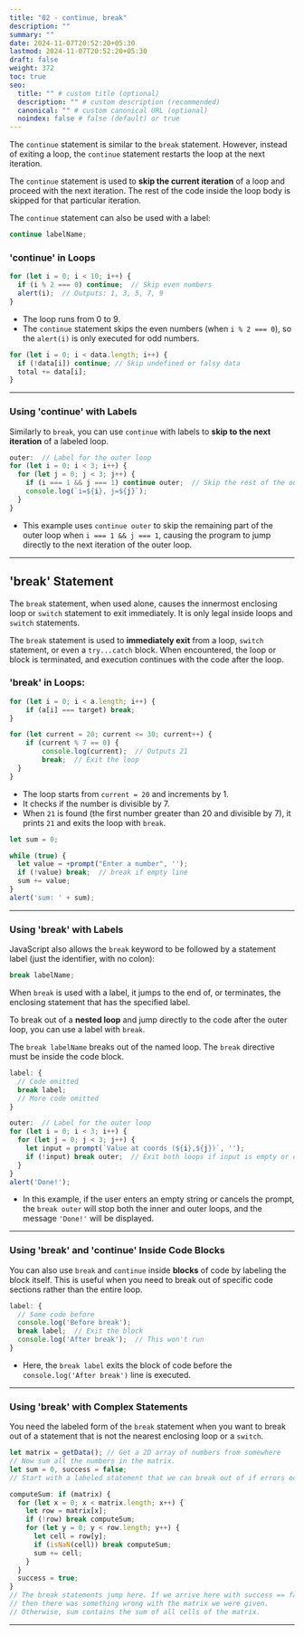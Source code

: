 ```yaml
---
title: "02 - continue, break"
description: ""
summary: ""
date: 2024-11-07T20:52:20+05:30
lastmod: 2024-11-07T20:52:20+05:30
draft: false
weight: 372
toc: true
seo:
  title: "" # custom title (optional)
  description: "" # custom description (recommended)
  canonical: "" # custom canonical URL (optional)
  noindex: false # false (default) or true
---
```



The `continue` statement is similar to the `break` statement. However, instead of exiting a loop, the `continue` statement restarts the loop at the next iteration.

The `continue` statement is used to **skip the current iteration** of a loop and proceed with the next iteration. The rest of the code inside the loop body is skipped for that particular iteration.

The `continue` statement can also be used with a label:

```js
continue labelName;
```

### 'continue' in Loops

```js
for (let i = 0; i < 10; i++) {
  if (i % 2 === 0) continue;  // Skip even numbers
  alert(i);  // Outputs: 1, 3, 5, 7, 9
}
```

- The loop runs from 0 to 9.
- The `continue` statement skips the even numbers (when `i % 2 === 0`), so the `alert(i)` is only executed for odd numbers.

```js
for (let i = 0; i < data.length; i++) {
  if (!data[i]) continue; // Skip undefined or falsy data
  total += data[i];
}
```

---

### Using 'continue' with Labels

Similarly to `break`, you can use `continue` with labels to **skip to the next iteration** of a labeled loop.

```js
outer:  // Label for the outer loop
for (let i = 0; i < 3; i++) {
  for (let j = 0; j < 3; j++) {
    if (i === 1 && j === 1) continue outer;  // Skip the rest of the outer loop for i = 1, j = 1
    console.log(`i=${i}, j=${j}`);
  }
}
```

- This example uses `continue outer` to skip the remaining part of the outer loop when `i === 1 && j === 1`, causing the program to jump directly to the next iteration of the outer loop.

---



## 'break' Statement

The `break` statement, when used alone, causes the innermost enclosing loop or `switch` statement to exit immediately. It is only legal inside loops and `switch` statements.

The `break` statement is used to **immediately exit** from a loop, `switch` statement, or even a `try...catch` block. When encountered, the loop or block is terminated, and execution continues with the code after the loop.

### 'break' in Loops:

```js
for (let i = 0; i < a.length; i++) {
	if (a[i] === target) break;
}
```

```js
for (let current = 20; current <= 30; current++) {
	if (current % 7 == 0) {
	    console.log(current);  // Outputs 21
	    break;  // Exit the loop
  }
}
```

- The loop starts from `current = 20` and increments by 1.
- It checks if the number is divisible by 7.
- When `21` is found (the first number greater than 20 and divisible by 7), it prints `21` and exits the loop with `break`.

```js
let sum = 0;

while (true) {
  let value = +prompt("Enter a number", '');
  if (!value) break;  // break if empty line
  sum += value;
}
alert('sum: ' + sum);
```


---

### Using 'break' with Labels

JavaScript also allows the `break` keyword to be followed by a statement label (just the identifier, with no colon):

```js
break labelName;
```

When `break` is used with a label, it jumps to the end of, or terminates, the enclosing statement that has the specified label.

To break out of a **nested loop** and jump directly to the code after the outer loop, you can use a label with `break`.

The `break labelName` breaks out of the named loop. The `break` directive must be inside the code block.

```js
label: {
  // Code omitted
  break label;
  // More code omitted
}
```

```js
outer:  // Label for the outer loop
for (let i = 0; i < 3; i++) {
  for (let j = 0; j < 3; j++) {
    let input = prompt(`Value at coords (${i},${j})`, '');
    if (!input) break outer;  // Exit both loops if input is empty or canceled
  }
}
alert('Done!');
```

- In this example, if the user enters an empty string or cancels the prompt, the `break outer` will stop both the inner and outer loops, and the message `'Done!'` will be displayed.

---

### Using 'break' and 'continue' Inside Code Blocks

You can also use `break` and `continue` inside **blocks** of code by labeling the block itself. This is useful when you need to break out of specific code sections rather than the entire loop.

```js
label: {
  // Some code before
  console.log('Before break');
  break label;  // Exit the block
  console.log('After break');  // This won't run
}
```

- Here, the `break label` exits the block of code before the `console.log('After break')` line is executed.

---

### Using 'break' with Complex Statements

You need the labeled form of the `break` statement when you want to break out of a statement that is not the nearest enclosing loop or a `switch`.

```js
let matrix = getData(); // Get a 2D array of numbers from somewhere
// Now sum all the numbers in the matrix.
let sum = 0, success = false;
// Start with a labeled statement that we can break out of if errors occur

computeSum: if (matrix) {
  for (let x = 0; x < matrix.length; x++) {
    let row = matrix[x];
    if (!row) break computeSum;
    for (let y = 0; y < row.length; y++) {
      let cell = row[y];
      if (isNaN(cell)) break computeSum;
      sum += cell;
    }
  }
  success = true;
}
// The break statements jump here. If we arrive here with success == false
// then there was something wrong with the matrix we were given.
// Otherwise, sum contains the sum of all cells of the matrix.
```

---
